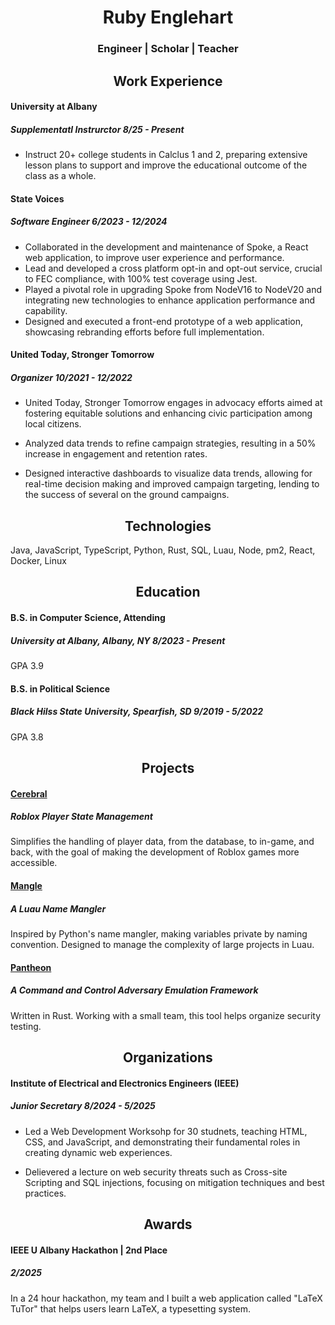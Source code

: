 <div align="center">

<h1>Ruby Englehart</h1>
<h3>Engineer | Scholar | Teacher</h3>
</div>

<div>
<div align="center">

<h2>Work Experience</h2>
</div>

<h4 id="-b-university-at-albany-b-"><b>University at Albany</b></h4>
<h5 id="supplementatl-instrurctor-i-8-25-present-i-">Supplementatl Instrurctor <i>8/25 - Present</i></h5>
<ul>
<li>Instruct 20+ college students in Calclus 1 and 2, preparing extensive lesson plans to support and improve the educational outcome of the class as a whole.</li>
</ul>

<h4 id="-b-state-voices-b-"><b>State Voices</b></h4>
<h5 id="software-engineer-i-6-2023-12-2024-i-">Software Engineer <i>6/2023 - 12/2024</i></h5>
<ul>
<li>Collaborated in the development and maintenance of Spoke, a React web application, to improve user experience and performance.</li>
<li>Lead and developed a cross platform opt-in and opt-out service, crucial to FEC compliance, with 100% test coverage using Jest.</li>
<li>Played a pivotal role in upgrading Spoke from NodeV16 to NodeV20 and integrating new technologies to enhance application performance and capability.</li>
<li>Designed and executed a front-end prototype of a web application, showcasing rebranding efforts before full implementation.</li>
</ul>

<h4 id="-b-united-today-stronger-tomorrow-b-"><b>United Today, Stronger Tomorrow</b></h4>
<h5 id="organizer-i-10-2021-12-2022-i-">Organizer <i>10/2021 - 12/2022</i></h5>
<p><ul></p>
<p><li>United Today, Stronger Tomorrow engages in advocacy efforts aimed at fostering equitable solutions and enhancing civic participation among local citizens.</li></p>
<p><li>Analyzed data trends to refine campaign strategies, resulting in a 50% increase in engagement and retention rates.</li></p>
<p><li>Designed interactive dashboards to visualize data trends, allowing for real-time decision making and improved campaign targeting, lending to the success of several on the ground campaigns.</li>
</ul>
</div></p>
<div>
<div align="center">

<h2>Technologies</h2>
</div>
Java, JavaScript, TypeScript, Python, Rust, SQL, Luau, Node, pm2, React, Docker, Linux
</div>

<div>
<div align="center">

<h2>Education</h2>
</div>

<h4 id="b-s-in-computer-science-attending">B.S. in Computer Science, Attending</h4>
<h5 id="university-at-albany-albany-ny-i-8-2023-present-i-">University at Albany, Albany, NY <i>8/2023 - Present</i></h5>
<p>GPA 3.9</p>
<h4 id="b-s-in-political-science">B.S. in Political Science</h4>
<h5 id="black-hilss-state-university-spearfish-sd-i-9-2019-5-2022-i-">Black Hilss State University, Spearfish, SD <i>9/2019 - 5/2022</i></h5>
<p>GPA 3.8
</div></p>
<div>
<div align="center">

<h2>Projects</h2>
</div>

<h4 id="-a-href-https-github-com-cerebrallabs-cerebral-cerebral-a-"><a href="https://github.com/CerebralLabs/cerebral">Cerebral</a></h4>
<h5 id="roblox-player-state-management">Roblox Player State Management</h5>
<p>Simplifies the handling of player data, from the database, to in-game, and back, with the goal of making the development of Roblox games more accessible.</p>
<h4 id="-a-href-https-github-com-cerebrallabs-mangle-mangle-a-"><a href="https://github.com/CerebralLabs/mangle">Mangle</a></h4>
<h5 id="a-luau-name-mangler">A Luau Name Mangler</h5>
<p>Inspired by Python&#39;s name mangler, making variables private by naming convention. Designed to manage the complexity of large projects in Luau.</p>
<h4 id="-a-href-https-github-com-coal-rock-pantheon-pantheon-a-"><a href="https://github.com/coal-rock/Pantheon">Pantheon</a></h4>
<h5 id="a-command-and-control-adversary-emulation-framework">A Command and Control Adversary Emulation Framework</h5>
<p>Written in Rust. Working with a small team,  this tool helps organize security testing.
</div></p>
<div>
<div align="center">

<h2>Organizations</h2>
</div>

<h4 id="institute-of-electrical-and-electronics-engineers-ieee-">Institute of Electrical and Electronics Engineers (IEEE)</h4>
<h5 id="junior-secretary-i-8-2024-5-2025-i-">Junior Secretary <i>8/2024 - 5/2025</i></h5>
<p><ul></p>
<p><li>Led a Web Development Worksohp for 30 studnets, teaching HTML, CSS, and JavaScript, and demonstrating their fundamental roles in creating dynamic web experiences.</li></p>
<p><li>Delievered a lecture on web security threats such as Cross-site Scripting and SQL injections, focusing on mitigation techniques and best practices. </li>
</ul>
</div></p>
<div>
<div align="center">

<h2>Awards</h2>
</div>

<h4 id="ieee-u-albany-hackathon-2nd-place">IEEE U Albany Hackathon | 2nd Place</h4>
<h5 id="-i-2-2025-i-"><i>2/2025</i></h5>
<p>In a 24 hour hackathon, my team and I built a web application called &quot;LaTeX TuTor&quot; that helps users learn LaTeX, a typesetting system.
</div></p>

